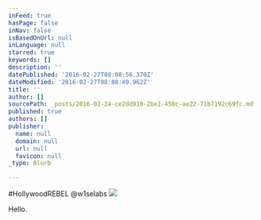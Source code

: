```yaml
---
inFeed: true
hasPage: false
inNav: false
isBasedOnUrl: null
inLanguage: null
starred: true
keywords: []
description: ''
datePublished: '2016-02-27T08:08:56.370Z'
dateModified: '2016-02-27T08:08:49.962Z'
title: ''
author: []
sourcePath: _posts/2016-02-24-ce2dd910-2be1-450c-ae22-71b7192c69fc.md
published: true
authors: []
publisher:
  name: null
  domain: null
  url: null
  favicon: null
_type: Blurb

---
```

\#HollywoodREBEL @w1selabs
![](https://the-grid-user-content.s3-us-west-2.amazonaws.com/74519c98-4d74-43bf-bb87-711dbed9dd92.jpg)

Hello.